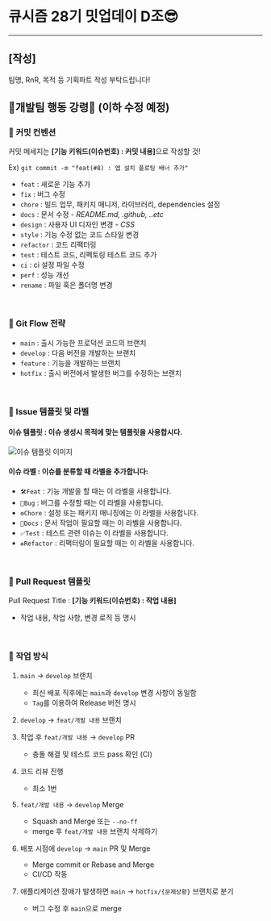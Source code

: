 # 큐시즘 28기 밋업데이 D조😎
---
## [작성]
팀명, RnR, 목적 등 기획파트 작성 부탁드립니다!


## 📢개발팀 행동 강령📢 (이하 수정 예정)

### 📕 커밋 컨벤션

커밋 메세지는 <b>[기능 키워드(이슈번호) : 커밋 내용]</b>으로 작성할 것!

Ex) `git commit -m "feat(#8) : 앱 설치 플로팅 배너 추가" `

- `feat` : 새로운 기능 추가
- `fix` : 버그 수정
- `chore` : 빌드 업무, 패키지 매니저, 라이브러리, dependencies 설정
- `docs` : 문서 수정 - <i>README.md, .github, ..etc</i>
- `design` : 사용자 UI 디자인 변경 - <i> CSS</i>
- `style` : 기능 수정 없는 코드 스타일 변경
- `refactor` : 코드 리팩터링
- `test` : 테스트 코드, 리펙토링 테스트 코드 추가
- `ci` : ci 설정 파일 수정
- `perf` : 성능 개선
- `rename` : 파일 혹은 폴더명 변경

<br>

### 📙 Git Flow 전략

- `main` : 출시 가능한 프로덕션 코드의 브랜치
- `develop` : 다음 버전을 개발하는 브랜치
- `feature` : 기능을 개발하는 브랜치
- `hotfix` : 출시 버전에서 발생한 버그를 수정하는 브랜치

<br>

### 📒 Issue 템플릿 및 라벨

#### 이슈 템플릿 : 이슈 생성시 목적에 맞는 템플릿을 사용합시다.

![이슈 템플릿 이미지](./.github/issue_template_img.png)

#### 이슈 라벨 : 이슈를 분류할 때 라벨을 추가합니다:

- `🛠Feat` : 기능 개발을 할 때는 이 라벨을 사용합니다.
- `🔨Bug` : 버그를 수정할 때는 이 라벨을 사용합니다.
- `⚙Chore` : 설정 또는 패키지 매니징에는 이 라벨을 사용합니다.
- `📃Docs` : 문서 작업이 필요할 때는 이 라벨을 사용합니다.
- `✅Test` : 테스트 관련 이슈는 이 라벨을 사용합니다.
- `♻Refactor` : 리팩터링이 필요할 때는 이 라벨을 사용합니다.

<br>

### 📗 Pull Request 템플릿

Pull Request Title  : <b>[기능 키워드(이슈번호) : 작업 내용]</b>
- 작업 내용, 작업 사항, 변경 로직 등 명시

<br>

### 📘 작업 방식 

1. `main` → `develop` 브랜치
   - 최신 배포 직후에는 `main`과 `develop` 변경 사항이 동일함
   - `Tag`를 이용하여 Release 버전 명시
2. `develop` → `feat/개발 내용` 브랜치
3. 작업 후 `feat/개발 내용` → `develop` PR

   - 충돌 해결 및 테스트 코드 pass 확인 (CI)

4. 코드 리뷰 진행
   - 최소 1번
5. `feat/개발 내용` → `develop` Merge
   - Squash and Merge 또는 `--no-ff`
   - merge 후 `feat/개발 내용` 브랜치 삭제하기
6. 배포 시점에 `develop` → `main` PR 및 Merge
   - Merge commit or Rebase and Merge
   - CI/CD 작동
7. 애플리케이션 장애가 발생하면 `main` → `hotfix/{문제상황}` 브랜치로 분기
   - 버그 수정 후 `main`으로 merge
